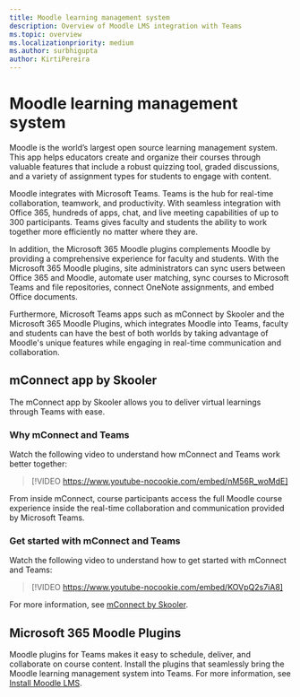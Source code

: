 ```yaml
---
title: Moodle learning management system
description: Overview of Moodle LMS integration with Teams
ms.topic: overview
ms.localizationpriority: medium
ms.author: surbhigupta
author: KirtiPereira
---
```


# Moodle learning management system

Moodle is the world’s largest open source learning management system. This app helps educators create and organize their courses through valuable features that include a robust quizzing tool, graded discussions, and a variety of assignment types for students to engage with content.  
 
Moodle integrates with Microsoft Teams. Teams is the hub for real-time collaboration, teamwork, and productivity. With seamless integration with Office 365, hundreds of apps, chat, and live meeting capabilities of up to 300 participants. Teams gives faculty and students the ability to work together more efficiently no matter where they are. 
 
In addition, the Microsoft 365 Moodle plugins complements Moodle by providing a comprehensive experience for faculty and students. With the Microsoft 365 Moodle plugins, site administrators can sync users between Office 365 and Moodle, automate user matching, sync courses to Microsoft Teams and file repositories, connect OneNote assignments, and embed Office documents.  
 
Furthermore, Microsoft Teams apps such as mConnect by Skooler and the Microsoft 365 Moodle Plugins, which integrates Moodle into Teams, faculty and students can have the best of both worlds by taking advantage of Moodle's unique features while engaging in real-time communication and collaboration.

## mConnect app by Skooler

The mConnect app by Skooler allows you to deliver virtual learnings through Teams with ease.

### Why mConnect and Teams

Watch the following video to understand how mConnect and Teams work better together:

> [!VIDEO https://www.youtube-nocookie.com/embed/nM56R_woMdE]

From inside mConnect, course participants access the full Moodle course experience inside the real-time collaboration and communication provided by Microsoft Teams.

### Get started with mConnect and Teams

Watch the following video to understand how to get started with mConnect and Teams:

> [!VIDEO https://www.youtube-nocookie.com/embed/KOVpQ2s7iA8]

For more information, see [mConnect by Skooler](https://skooler.com/mconnect/how-to/).

## Microsoft 365 Moodle Plugins

Moodle plugins for Teams makes it easy to schedule, deliver, and collaborate on course content. Install the plugins that seamlessly bring the Moodle learning management system into Teams. For more information, see [Install Moodle LMS](moodleInstructions.md).


